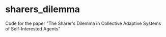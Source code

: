 # sharers_dilemma
Code for the paper "The Sharer's Dilemma in Collective Adaptive Systems of Self-Interested Agents"
